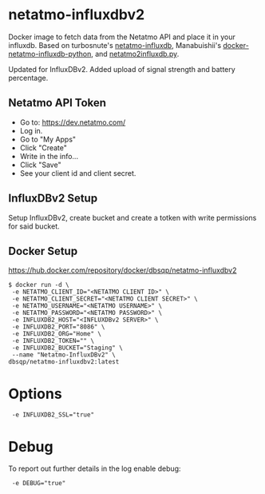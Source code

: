 # netatmo-influxdbv2
Docker image to fetch data from the Netatmo API and place it in your influxdb. Based on turbosnute's [netatmo-influxdb](https://github.com/turbosnute/netatmo-influxdb), Manabuishii's [docker-netatmo-influxdb-python](https://github.com/manabuishii/docker-netatmo-influxdb-python),  and [netatmo2influxdb.py](https://pypi.org/project/netatmo2influxdb/).

Updated for InfluxDBv2. Added upload of signal strength and battery percentage.

## Netatmo API Token
- Go to: https://dev.netatmo.com/
- Log in.
- Go to "My Apps"
- Click "Create"
- Write in the info...
- Click "Save"
- See your client id and client secret.

## InfluxDBv2 Setup

Setup InfluxDBv2, create bucket and create a totken with write permissions for said bucket.

## Docker Setup
https://hub.docker.com/repository/docker/dbsqp/netatmo-influxdbv2
```
$ docker run -d \
 -e NETATMO_CLIENT_ID="<NETATMO CLIENT ID>" \
 -e NETATMO_CLIENT_SECRET="<NETATMO CLIENT SECRET>" \
 -e NETATMO_USERNAME="<NETATMO USERNAME>" \
 -e NETATMO_PASSWORD="<NETATMO PASSWORD>" \
 -e INFLUXDB2_HOST="<INFLUXDBv2 SERVER>" \
 -e INFLUXDB2_PORT="8086" \
 -e INFLUXDB2_ORG="Home" \
 -e INFLUXDB2_TOKEN="" \
 -e INFLUXDB2_BUCKET="Staging" \
 --name "Netatmo-InfluxDBv2" \
dbsqp/netatmo-influxdbv2:latest
```

# Options
```
 -e INFLUXDB2_SSL="true"
```

# Debug
To report out further details in the log enable debug:
```
 -e DEBUG="true"
```
